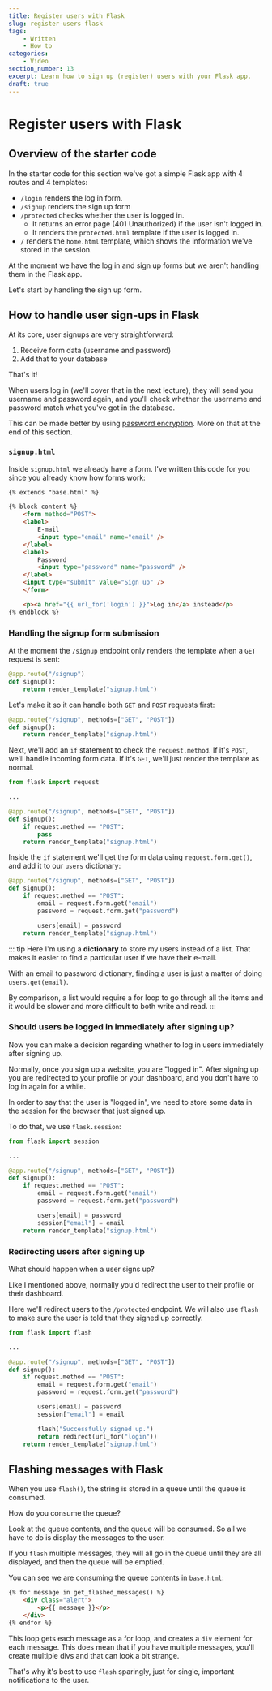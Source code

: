 ```yaml
---
title: Register users with Flask
slug: register-users-flask
tags:
    - Written
    - How to
categories:
    - Video
section_number: 13
excerpt: Learn how to sign up (register) users with your Flask app.
draft: true
---
```


# Register users with Flask

## Overview of the starter code

In the starter code for this section we've got a simple Flask app with 4 routes and 4 templates:

- `/login` renders the log in form.
- `/signup` renders the sign up form
- `/protected` checks whether the user is logged in.
  - It returns an error page (401 Unauthorized) if the user isn't logged in.
  - It renders the `protected.html` template if the user is logged in.
- `/` renders the `home.html` template, which shows the information we've stored in the session.

At the moment we have the log in and sign up forms but we aren't handling them in the Flask app.

Let's start by handling the sign up form.

## How to handle user sign-ups in Flask

At its core, user signups are very straightforward:

1. Receive form data (username and password)
2. Add that to your database

That's it!

When users log in (we'll cover that in the next lecture), they will send you username and password again, and you'll check whether the username and password match what you've got in the database.

This can be made better by using [password encryption](../04_encrypt_passwords_passlib/README.md). More on that at the end of this section.

### `signup.html`

Inside `signup.html` we already have a form. I've written this code for you since you already know how forms work:

```html
{% extends "base.html" %}

{% block content %}
    <form method="POST">
    <label>
        E-mail
        <input type="email" name="email" />
    </label>
    <label>
        Password
        <input type="password" name="password" />
    </label>
    <input type="submit" value="Sign up" />
    </form>

    <p><a href="{{ url_for('login') }}">Log in</a> instead</p>
{% endblock %}
```

### Handling the signup form submission

At the moment the `/signup` endpoint only renders the template when a `GET` request is sent:

```py
@app.route("/signup")
def signup():
    return render_template("signup.html")
```

Let's make it so it can handle both `GET` and `POST` requests first:

```py {1}
@app.route("/signup", methods=["GET", "POST"])
def signup():
    return render_template("signup.html")
```

Next, we'll add an `if` statement to check the `request.method`. If it's `POST`, we'll handle incoming form data. If it's `GET`, we'll just render the template as normal.

```py {1,7,8}
from flask import request

...

@app.route("/signup", methods=["GET", "POST"])
def signup():
    if request.method == "POST":
        pass
    return render_template("signup.html")
```

Inside the `if` statement we'll get the form data using `request.form.get()`, and add it to our `users` dictionary:

```py {4-7}
@app.route("/signup", methods=["GET", "POST"])
def signup():
    if request.method == "POST":
        email = request.form.get("email")
        password = request.form.get("password")

        users[email] = password
    return render_template("signup.html")
```

::: tip
Here I'm using a **dictionary** to store my users instead of a list. That makes it easier to find a particular user if we have their e-mail.

With an email to password dictionary, finding a user is just a matter of doing `users.get(email)`.

By comparison, a list would require a for loop to go through all the items and it would be slower and more difficult to both write and read.
:::

### Should users be logged in immediately after signing up?

Now you can make a decision regarding whether to log in users immediately after signing up.

Normally, once you sign up a website, you are "logged in". After signing up you are redirected to your profile or your dashboard, and you don't have to log in again for a while.

In order to say that the user is "logged in", we need to store some data in the session for the browser that just signed up.

To do that, we use `flask.session`:

```py {1,12}
from flask import session

...

@app.route("/signup", methods=["GET", "POST"])
def signup():
    if request.method == "POST":
        email = request.form.get("email")
        password = request.form.get("password")

        users[email] = password
        session["email"] = email
    return render_template("signup.html")
```

### Redirecting users after signing up

What should happen when a user signs up?

Like I mentioned above, normally you'd redirect the user to their profile or their dashboard.

Here we'll redirect users to the `/protected` endpoint. We will also use `flash` to make sure the user is told that they signed up correctly.

```py {1,14-15}
from flask import flash

...

@app.route("/signup", methods=["GET", "POST"])
def signup():
    if request.method == "POST":
        email = request.form.get("email")
        password = request.form.get("password")

        users[email] = password
        session["email"] = email

        flash("Successfully signed up.")
        return redirect(url_for("login"))
    return render_template("signup.html")
```

## Flashing messages with Flask

When you use `flash()`, the string is stored in a queue until the queue is consumed.

How do you consume the queue?

Look at the queue contents, and the queue will be consumed. So all we have to do is display the messages to the user.

If you `flash` multiple messages, they will all go in the queue until they are all displayed, and then the queue will be emptied.

You can see we are consuming the queue contents in `base.html`:

```html
{% for message in get_flashed_messages() %}
    <div class="alert">
        <p>{{ message }}</p>
    </div>
{% endfor %}
```

This loop gets each message as a for loop, and creates a `div` element for each message. This does mean that if you have multiple messages, you'll create multiple divs and that can look a bit strange.

That's why it's best to use `flash` sparingly, just for single, important notifications to the user.